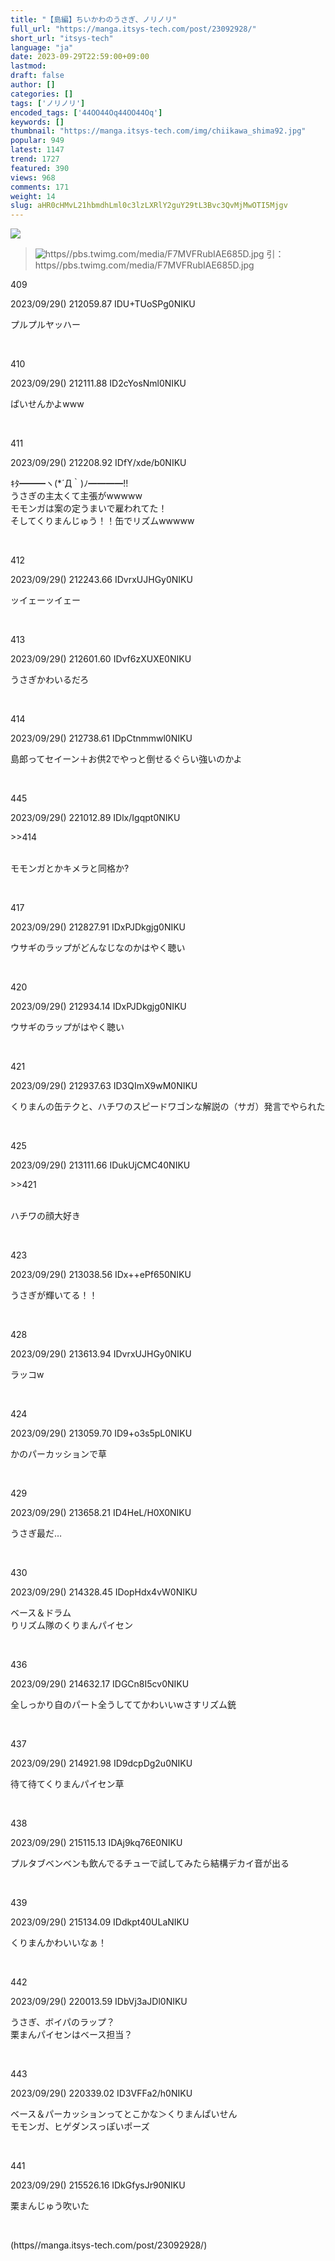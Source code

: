 ```yaml
---
title: "【島編】ちいかわのうさぎ、ノリノリ"
full_url: "https://manga.itsys-tech.com/post/23092928/"
short_url: "itsys-tech"
language: "ja"
date: 2023-09-29T22:59:00+09:00
lastmod: 
draft: false
author: []
categories: []
tags: ['ノリノリ']
encoded_tags: ['44OO44Oq44OO44Oq']
keywords: []
thumbnail: "https://manga.itsys-tech.com/img/chiikawa_shima92.jpg"
popular: 949
latest: 1147
trend: 1727
featured: 390
views: 968
comments: 171
weight: 14
slug: aHR0cHMvL21hbmdhLml0c3lzLXRlY2guY29tL3Bvc3QvMjMwOTI5Mjgv
---
```


![](https://manga.itsys-tech.com/img/chiikawa_shima92.jpg)

<div><blockquote><img src='https//pbs.twimg.com/media/F7MVFRubIAE685D.jpg' alt='https//pbs.twimg.com/media/F7MVFRubIAE685D.jpg'> 引：https//pbs.twimg.com/media/F7MVFRubIAE685D.jpg</blockquote><p class='t_h'>409 <p>2023/09/29() 212059.87 IDU+TUoSPg0NIKU</p></p><p class='t_b'>プルプルヤッハー</p><br><p class='t_h'>410 <p>2023/09/29() 212111.88 ID2cYosNml0NIKU</p></p><p class='t_b'>ぱいせんかよwww</p><br><p class='t_h'>411 <p>2023/09/29() 212208.92 IDfY/xde/b0NIKU</p></p><p class='t_b'>ｷﾀ━━━ヽ(*´Д｀)ﾉ━━━━!!<br>うさぎの主太くて主張がwwwww<br>モモンガは案の定うまいで雇われてた！<br>そしてくりまんじゅう！！缶でリズムwwwww</p><br><p class='t_h'>412 <p>2023/09/29() 212243.66 IDvrxUJHGy0NIKU</p></p><p class='t_b'>ッイェーッイェー</p><br><p class='t_h'>413 <p>2023/09/29() 212601.60 IDvf6zXUXE0NIKU</p></p><p class='t_b'>うさぎかわいるだろ</p><br><p class='t_h'>414 <p>2023/09/29() 212738.61 IDpCtnmmwl0NIKU</p></p><p class='t_b'>島郎ってセイーン＋お供2でやっと倒せるぐらい強いのかよ</p><br><p class='t_h t_i'>445 <p>2023/09/29() 221012.89 IDlx/Igqpt0NIKU</p></p><p class='t_b t_i'><p class='anchor'>>>414</p><br>モモンガとかキメラと同格か?</p><br><p class='t_h'>417 <p>2023/09/29() 212827.91 IDxPJDkgjg0NIKU</p></p><p class='t_b'>ウサギのラップがどんなじなのかはやく聴い</p><br><p class='t_h'>420 <p>2023/09/29() 212934.14 IDxPJDkgjg0NIKU</p></p><p class='t_b'>ウサギのラップがはやく聴い</p><br><p class='t_h'>421 <p>2023/09/29() 212937.63 ID3QImX9wM0NIKU</p></p><p class='t_b'>くりまんの缶テクと、ハチワのスピードワゴンな解説の（サガ）発言でやられた</p><br><p class='t_h t_i'>425 <p>2023/09/29() 213111.66 IDukUjCMC40NIKU</p></p><p class='t_b t_i'><p class='anchor'>>>421</p><br>ハチワの顔大好き</p><br><p class='t_h'>423 <p>2023/09/29() 213038.56 IDx++ePf650NIKU</p></p><p class='t_b'>うさぎが輝いてる！！</p><br><p class='t_h'>428 <p>2023/09/29() 213613.94 IDvrxUJHGy0NIKU</p></p><p class='t_b'>ラッコw</p><br><p class='t_h'>424 <p>2023/09/29() 213059.70 ID9+o3s5pL0NIKU</p></p><p class='t_b'>かのパーカッションで草</p><br><p class='t_h'>429 <p>2023/09/29() 213658.21 ID4HeL/H0X0NIKU</p></p><p class='t_b'>うさぎ最だ…</p><br><p class='t_h'>430 <p>2023/09/29() 214328.45 IDopHdx4vW0NIKU</p></p><p class='t_b'>ベース＆ドラム<br>りリズム隊のくりまんパイセン</p><br><p class='t_h'>436 <p>2023/09/29() 214632.17 IDGCn8I5cv0NIKU</p></p><p class='t_b'>全しっかり自のパート全うしててかわいいwさすリズム銃</p><br><p class='t_h'>437 <p>2023/09/29() 214921.98 ID9dcpDg2u0NIKU</p></p><p class='t_b'>待て待てくりまんパイセン草</p><br><p class='t_h'>438 <p>2023/09/29() 215115.13 IDAj9kq76E0NIKU</p></p><p class='t_b'>プルタブベンベンも飲んでるチューで試してみたら結構デカイ音が出る</p><br><p class='t_h'>439 <p>2023/09/29() 215134.09 IDdkpt40ULaNIKU</p></p><p class='t_b'>くりまんかわいいなぁ！</p><br><p class='t_h'>442 <p>2023/09/29() 220013.59 IDbVj3aJDl0NIKU</p></p><p class='t_b'>うさぎ、ボイパのラップ？<br>栗まんパイセンはベース担当？</p><br><p class='t_h'>443 <p>2023/09/29() 220339.02 ID3VFFa2/h0NIKU</p></p><p class='t_b'>ベース＆パーカッションってとこかな＞くりまんぱいせん<br>モモンガ、ヒゲダンスっぽいポーズ</p><br><p class='t_h'>441 <p>2023/09/29() 215526.16 IDkGfysJr90NIKU</p></p><p class='t_b'>栗まんじゅう吹いた</p><br></div>

(https//manga.itsys-tech.com/post/23092928/)
